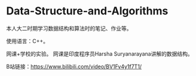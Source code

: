# Data-Structure-and-Algorithms
本人大二时期学习数据结构和算法时的笔记、作业等。

使用语言：C++。

网课+学校的实验。
网课是印度程序员Harsha Suryanarayana讲解的数据结构。

B站链接：https://www.bilibili.com/video/BV1Fv4y1f7T1/

